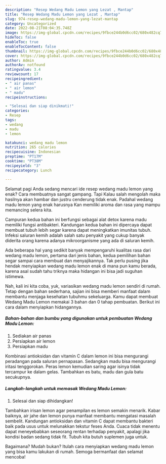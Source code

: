 ```yaml
---
description: "Resep Wedang Madu Lemon yang Lezat , Mantap"
title: "Resep Wedang Madu Lemon yang Lezat , Mantap"
slug: 974-resep-wedang-madu-lemon-yang-lezat-mantap
category: Uncategorized
date: 2022-08-21T08:04:35.748Z
image: https://img-global.cpcdn.com/recipes/9fbce244b0d6cc02/680x482cq70/wedang-madu-lemon-foto-resep-utama.jpg
hideToc: false
enableToc: true
enableTocContent: false
thumbnail: https://img-global.cpcdn.com/recipes/9fbce244b0d6cc02/680x482cq70/wedang-madu-lemon-foto-resep-utama.jpg
cover: https://img-global.cpcdn.com/recipes/9fbce244b0d6cc02/680x482cq70/wedang-madu-lemon-foto-resep-utama.jpg
author: Admin
authorAv: notfound
ratingvalue: 3.4
reviewcount: 17
recipeingredient:
- " air panas"
- " air lemon"
- " madu"
recipeinstructions:

- "Selesai dan siap dinikmati!"
categories:
- Resep
tags:
- wedang
- madu
- lemon

katakunci: wedang madu lemon 
nutrition: 265 calories
recipecuisine: Indonesian
preptime: "PT17M"
cooktime: "PT38M"
recipeyield: "3"
recipecategory: Lunch

---
```



Selamat pagi Anda sedang mencari ide resep wedang madu lemon yang enak? Cara membuatnya sangat gampang. Tapi Kalau salah mengolah maka hasilnya akan hambar dan justru cenderung tidak enak. Padahal wedang madu lemon yang enak harusnya Kan memiliki aroma dan rasa yang mampu memancing selera kita.


Campuran kedua bahan ini berfungsi sebagai alat detox karena madu memiliki fungsi antibakteri. Kandungan kedua bahan ini dipercaya dapat membuat tubuh lebih segar karena dapat meningkatkan imunitas tubuh. Infeksi saluran kemih adalah salah satu penyakit yang cukup banyak diderita orang karena adanya mikroorganisme yang ada di saluran kemih.

Ada beberapa hal yang sedikit banyak mempengaruhi kualitas rasa dari wedang madu lemon, pertama dari jenis bahan, kedua pemilihan bahan segar sampai cara membuat dan menyajikannya. Tak perlu pusing jika hendak menyiapkan wedang madu lemon enak di mana pun kamu berada, karena asal sudah tahu triknya maka hidangan ini bisa jadi suguhan istimewa.


Nah, kali ini kita coba, yuk, variasikan wedang madu lemon sendiri di rumah. Tetap dengan bahan sederhana, sajian ini bisa memberi manfaat dalam membantu menjaga kesehatan tubuhmu sekeluarga. Kamu dapat membuat Wedang Madu Lemon memakai 3 bahan dan 0 tahap pembuatan. Berikut ini cara dalam menyiapkan hidangannya.

<!--inarticleads1-->

##### Bahan-bahan dan bumbu yang digunakan untuk pembuatan Wedang Madu Lemon:

1. Sediakan  air panas
1. Persiapkan  air lemon
1. Persiapkan  madu


Kombinasi antioksidan dan vitamin C dalam lemon ini bisa mengurangi peradangan pada saluran pernapasan. Sedangkan madu bisa mengurangi iritasi tenggorokan. Peras lemon kemudian saring agar isinya tidak tercampur ke dalam gelas. Tambahkan es batu, madu dan gula batu secukupnya. 

<!--inarticleads2-->

##### Langkah-langkah untuk memasak Wedang Madu Lemon:


1. Selesai dan siap dihidangkan!

Tambahkan irisan lemon agar penampilan es lemon semakin menarik. Kabar baiknya, air jahe dan lemon punya manfaat membantu mengatasi masalah sembelit. Kandungan antioksidan dan vitamin C dapat membantu bakteri baik pada usus untuk melunakkan tekstur feses Anda. Cuaca tidak menentu dapat meneyebabkan seseorang rentan terhadap penyakit, apalagi jika kondisi badan sedang tidak fit. Tubuh kita butuh suplemen juga untuk. 

Bagaimana? Mudah bukan? Itulah cara menyiapkan wedang madu lemon yang bisa kamu lakukan di rumah. Semoga bermanfaat dan selamat mencoba!
